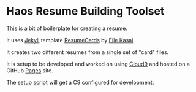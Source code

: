 # Haos Resume Building Toolset

[This](https://entropyhaos.github.io/resume_building_toolset/) is a bit of boilerplate for creating a resume.

It uses [Jekyll](https://jekyllrb.com/) template [ResumeCards](https://github.com/ellekasai/resumecards) by [Elle Kasai](https://github.com/ellekasai).

It creates two different resumes from a single set of "card" files.

It is setup to be developed and worked on using [Cloud9](https://c9.io/) and hosted on a GitHub [Pages](https://pages.github.com/) site.

The [setup script](https://github.com/EntropyHaos/resume_building_toolset/blob/master/z_scripts/setup_jekyll_for_gh_pages_on_c9.bash) will get a C9 configured for development.